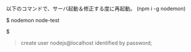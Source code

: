 以下のコマンドで、サーバ起動＆修正する度に再起動。
(npm i -g nodemon)

$ nodemon node-test

$ 
> create user nodejs@localhost identified by password;

